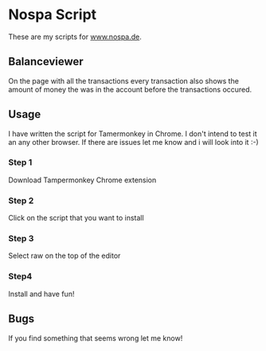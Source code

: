 # Nospa Script
These are my scripts for www.nospa.de.

## Balanceviewer
On the page with all the transactions every transaction also shows the amount of money the was in the account before the transactions occured.

## Usage
I have written the script for Tamermonkey in Chrome. I don't intend to test it an any other browser. If there are issues let me know and i will look into it :-)

### Step 1
Download Tampermonkey Chrome extension
### Step 2
Click on the script that you want to install
### Step 3
Select raw on the top of the editor 
### Step4
Install and have fun!

## Bugs
If you find something that seems wrong let me know!